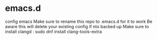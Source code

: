 # emacs.d
config emacs
Make sure to rename this repo to .emacs.d for it to work
Be aware this will delete your existing config if nto backed up
Make sure to install clangd : sudo dnf install clang-tools-extra
